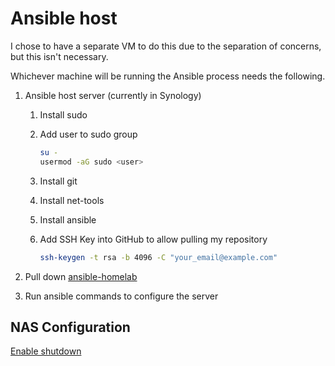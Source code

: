 # Ansible host

I chose to have a separate VM to do this due to the separation of concerns,
but this isn't necessary.

Whichever machine will be running the Ansible process needs the following.

1. Ansible host server (currently in Synology)

    1. Install sudo
    2. Add user to sudo group

        ```bash
        su -
        usermod -aG sudo <user>
        ```

    3. Install git
    4. Install net-tools
    5. Install ansible
    6. Add SSH Key into GitHub to allow pulling my repository

        ```bash
        ssh-keygen -t rsa -b 4096 -C "your_email@example.com"
        ```

2. Pull down [ansible-homelab](https://github.com/ZinkNotTheMetal/ansible-homelab)

3. Run ansible commands to configure the server

## NAS Configuration

[Enable shutdown](https://andreagx.blogspot.com/2017/11/poweroff-linux-based-nas-synology-ecc.html)
